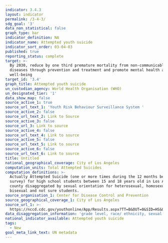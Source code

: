 ```yaml
---
indicator: 3.4.3
layout: indicator
permalink: /3-4-3/
sdg_goal: '3'
data_non_statistical: false
graph_type: bar
indicator_definition: NA
indicator_name: Attempted youth suicide
indicator_sort_order: 03-04-03
published: true
reporting_status: complete
target: >-
  By 2030, reduce by one third premature mortality from non-communicable
  diseases through prevention and treatment and promote mental health and
  well-being
target_id: '3.4'
graph_title: Attempted youth suicide
un_custodian_agency: World Health Organisation (WHO)
un_designated_tier: '1'
data_show_map: false
source_active_1: true
source_url_text_1: 'Youth Risk Behaviour Surveillance System '
source_active_2: false
source_url_text_2: Link to Source
source_active_3: false
source_url_3: Link to source
source_active_4: false
source_url_text_4: Link to source
source_active_5: false
source_url_text_5: Link to source
source_active_6: false
source_url_text_6: Link to source
title: Untitled
national_geographical_coverage: City of Los Angeles
computation_units: Total Attempted Suicides
computation_definitions: >-
  Actually Attempted Suicide (one or more times during the 12 months before the
  survey) for high school students between 15 and 18 years old in Los Angeles
  county disaggregated by sexual orientation for heterosexual, homosexual, and
  bisexual and not sure students.
source_organisation_1: Center for Disease Control and Prevention
source_geographical_coverage_1: City of Los Angeles
source_url_1: >-
  https://nccd.cdc.gov/youthonline/App/Results.aspx?TT=B&OUT=0&SID=HS&QID=H28&LID=LL&YID=RY&LID2=&YID2=&COL=&ROW1=&ROW2=&HT=&LCT=&FS=&FR=&FG=&FA=&FI=&FP=&FSL=&FRL=&FGL=&FAL=&FIL=&FPL=&PV=&TST=&C1=&C2=&QP=&DP=&VA=CI&CS=Y&SYID=&EYID=&SC=&SO=
data_disaggregation_information: 'grade level, race/ ethnicity, sexual orientation'
national_indicator_available: Attempted youth suicide
tags:
  - New
goal_meta_link_text: UN metadata
---
```

